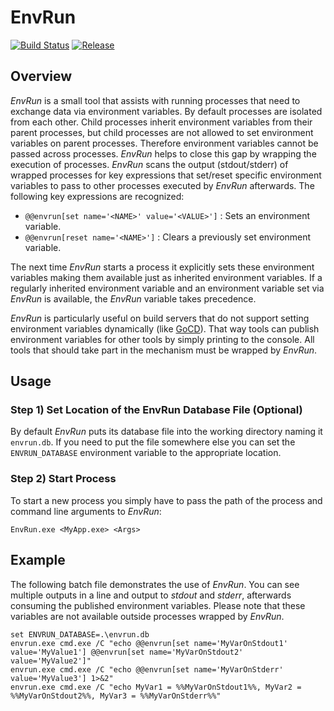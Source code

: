# EnvRun

[![Build Status](https://dev.azure.com/griffinplus/EnvRun/_apis/build/status/12?branchName=master)](https://dev.azure.com/griffinplus/EnvRun/_build/latest?definitionId=12&branchName=master)
[![Release](https://img.shields.io/github/release/griffinplus/envrun.svg?logo=github)](https://github.com/GriffinPlus/EnvRun/releases)

## Overview

*EnvRun* is a small tool that assists with running processes that need to exchange data via environment variables.
By default processes are isolated from each other. Child processes inherit environment variables from their parent
processes, but child processes are not allowed to set environment variables on parent processes. Therefore environment
variables cannot be passed across processes. *EnvRun* helps to close this gap by wrapping the execution of processes.
*EnvRun* scans the output (stdout/stderr) of wrapped processes for key expressions that set/reset specific environment
variables to pass to other processes executed by *EnvRun* afterwards. The following key expressions are recognized:

- `@@envrun[set name='<NAME>' value='<VALUE>']` : Sets an environment variable.
- `@@envrun[reset name='<NAME>']` : Clears a previously set environment variable.

The next time *EnvRun* starts a process it explicitly sets these environment variables making them available just as
inherited environment variables. If a regularly inherited environment variable and an environment variable set via
*EnvRun* is available, the *EnvRun* variable takes precedence.

*EnvRun* is particularly useful on build servers that do not support setting environment variables dynamically (like
[GoCD](https://www.gocd.org/)). That way tools can publish environment variables for other tools by simply printing to
the console. All tools that should take part in the mechanism must be wrapped by *EnvRun*.

## Usage

### Step 1) Set Location of the EnvRun Database File (Optional)

By default *EnvRun* puts its database file into the working directory naming it `envrun.db`. If you need to put the file
somewhere else you can set the `ENVRUN_DATABASE` environment variable to the appropriate location.

### Step 2) Start Process

To start a new process you simply have to pass the path of the process and command line arguments to *EnvRun*:

```
EnvRun.exe <MyApp.exe> <Args>
```

## Example

The following batch file demonstrates the use of *EnvRun*. You can see multiple outputs in a line and output to *stdout*
and *stderr*, afterwards consuming the published environment variables. Please note that these variables are not
available outside processes wrapped by *EnvRun*. 

```batch
set ENVRUN_DATABASE=.\envrun.db
envrun.exe cmd.exe /C "echo @@envrun[set name='MyVarOnStdout1' value='MyValue1'] @@envrun[set name='MyVarOnStdout2' value='MyValue2']"
envrun.exe cmd.exe /C "echo @@envrun[set name='MyVarOnStderr' value='MyValue3'] 1>&2"
envrun.exe cmd.exe /C "echo MyVar1 = %%MyVarOnStdout1%%, MyVar2 = %%MyVarOnStdout2%%, MyVar3 = %%MyVarOnStderr%%"
```
